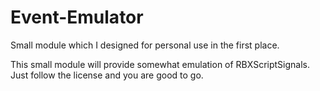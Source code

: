 # Event-Emulator
Small module which I designed for personal use in the first place.

This small module will provide somewhat emulation of RBXScriptSignals. 
Just follow the license and you are good to go.
